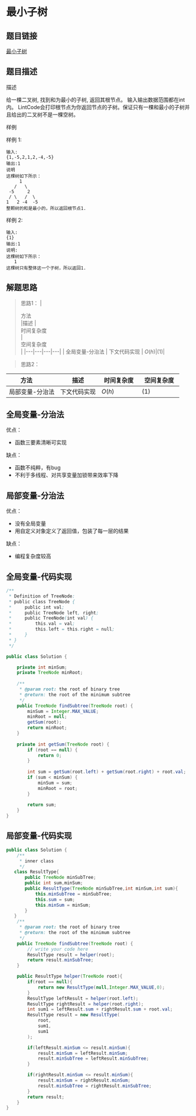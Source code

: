 
#  最小子树

## 题目链接

[最小子树](https://www.lintcode.com/problem/596/?_from=collection&fromId=161)

## 题目描述
描述

给一棵二叉树, 找到和为最小的子树, 返回其根节点。
输入输出数据范围都在int内。
LintCode会打印根节点为你返回节点的子树。保证只有一棵和最小的子树并且给出的二叉树不是一棵空树。

样例

样例 1:
```shell
输入:
{1,-5,2,1,2,-4,-5}
输出:1
说明
这棵树如下所示：
     1
   /   \
 -5     2
 / \   /  \
1   2 -4  -5 
整颗树的和是最小的，所以返回根节点1.
```

样例 2:
```shell
输入:
{1}
输出:1
说明:
这棵树如下所示：
   1
这棵树只有整体这一个子树，所以返回1.
```
## 解题思路

>思路1：
| <div style="width:70pt">方法</div>  |描述 |<div style="width:70pt">时间复杂度</div> |<div style="width:70pt">空间复杂度</div>|
|---|---|---|---|
|  全局变量-分治法 | 下文代码实现  | $O(h)$|$(1)$|

>思路2：

| <div style="width:70pt">方法</div>  |描述 |<div style="width:70pt">时间复杂度</div> |<div style="width:70pt">空间复杂度</div>|
|---|---|---|---|
|  局部变量-分治法 | 下文代码实现  | $O(h)$|$(1)$|

## 全局变量-分治法

优点：

- 函数三要素清晰可实现

缺点：

- 函数不纯粹，有bug
- 不利于多线程、对共享变量加锁带来效率下降

## 局部变量-分治法

优点：

- 没有全局变量
- 用自定义对象定义了返回值，包装了每一层的结果

缺点：

- 编程复杂度较高


## 全局变量-代码实现
```java
/**
 * Definition of TreeNode:
 * public class TreeNode {
 *     public int val;
 *     public TreeNode left, right;
 *     public TreeNode(int val) {
 *         this.val = val;
 *         this.left = this.right = null;
 *     }
 * }
 */

public class Solution {

    private int minSum;
    private TreeNode minRoot;
    
    /**
     * @param root: the root of binary tree
     * @return: the root of the minimum subtree
     */
    public TreeNode findSubtree(TreeNode root) {
        minSum = Integer.MAX_VALUE;
        minRoot = null;
        getSum(root);
        return minRoot;
    }
    
    private int getSum(TreeNode root) {
        if (root == null) {
            return 0;
        }
        
        int sum = getSum(root.left) + getSum(root.right) + root.val;
        if (sum < minSum) {
            minSum = sum;
            minRoot = root;
        }
        
        return sum;
    }
}

```

## 局部变量-代码实现

```java
public class Solution {
    /**
     * inner class
     */
   class ResultType{
       public TreeNode minSubTree;
       public int sum,minSum;
       public ResultType(TreeNode minSubTree,int minSum,int sum){
           this.minSubTree = minSubTree;
           this.sum = sum;
           this.minSum = minSum;
       }
   }
    /**
     * @param root: the root of binary tree
     * @return: the root of the minimum subtree
     */
    public TreeNode findSubtree(TreeNode root) {
        // write your code here
        ResultType result = helper(root);
        return result.minSubTree;
    }

    public ResultType helper(TreeNode root){
        if(root == null){
            return new ResultType(null,Integer.MAX_VALUE,0);
        }
        ResultType leftResult = helper(root.left);
        ResultType rightResult = helper(root.right);
        int sum1 = leftResult.sum + rightResult.sum + root.val;
        ResultType result = new ResultType(
            root,
            sum1,
            sum1
        );

        if(leftResult.minSum <= result.minSum){
            result.minSum = leftResult.minSum;
            result.minSubTree = leftResult.minSubTree;
        }

        if(rightResult.minSum <= result.minSum){
            result.minSum = rightResult.minSum;
            result.minSubTree = rightResult.minSubTree;
        }
        return result;
    }
}

```